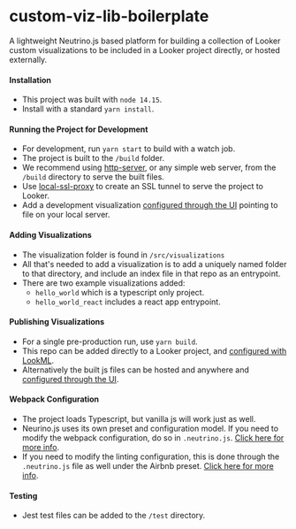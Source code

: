 # custom-viz-lib-boilerplate
A lightweight Neutrino.js based platform for building a collection of Looker custom visualizations to be included in a Looker project directly, or hosted externally.

#### Installation
- This project was built with `node 14.15`.
- Install with a standard `yarn install`.

#### Running the Project for Development
- For development, run `yarn start` to build with a watch job.
- The project is built to the `/build` folder.
- We recommend using [http-server](https://github.com/http-party/http-server), or any simple web server, from the `/build` directory to serve the built files.
- Use [local-ssl-proxy](https://github.com/cameronhunter/local-ssl-proxy) to create an SSL tunnel to serve the project to Looker.
- Add a development visualization [configured through the UI](https://docs.looker.com/admin-options/platform/visualizations) pointing to file on your local server.

#### Adding Visualizations
- The visualization folder is found in `/src/visualizations`
- All that's needed to add a visualization is to add a uniquely named folder to that directory, and include an index file in that repo as an entrypoint.
- There are two example visualizations added:
  - `hello_world` which is a typescript only project.
  - `hello_world_react` includes a react app entrypoint.

#### Publishing Visualizations
- For a single pre-production run, use `yarn build`.
- This repo can be added directly to a Looker project, and [configured with LookML](https://docs.looker.com/reference/manifest-params/visualization).
- Alternatively the built js files can be hosted and anywhere and [configured through the UI](https://docs.looker.com/admin-options/platform/visualizations).

#### Webpack Configuration
- The project loads Typescript, but vanilla js will work just as well.
- Neurino.js uses its own preset and configuration model. If you need to modify the webpack configuration, do so in `.neutrino.js`. [Click here for more info](https://neutrinojs.org/webpack-chain/#webpack-chain-neutrino-configuration-api).
- If you need to modify the linting configuration, this is done through the `.neutrino.js` file as well under the Airbnb preset. [Click here for more info](https://neutrinojs.org/packages/eslint/#neutrino-eslint-middleware).

#### Testing
- Jest test files can be added to the `/test` directory.